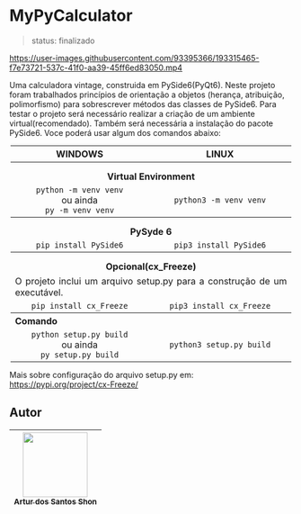 # MyPyCalculator

> status: finalizado


https://user-images.githubusercontent.com/93395366/193315465-f7e73721-537c-41f0-aa39-45ff6ed83050.mp4


Uma calculadora vintage, construida em PySide6(PyQt6). Neste projeto foram trabalhados princípios de orientação a 
objetos (herança, atribuição, polimorfismo) para sobrescrever métodos das classes de PySide6. Para testar o projeto será 
necessário realizar a criação de um ambiente virtual(recomendado). Também será necessária a instalação do pacote PySide6.
Voce poderá usar algum dos comandos abaixo:

<table style="width: 500px; text-align: center; table-layout: auto; margin: 0 auto;">
<thead>
<tr>
<th>WINDOWS</th>
<th>LINUX</th>
</tr>
</thead>
    <tbody>
        <tr>
            <th colspan=2 style="padding-top: 15px;">Virtual Environment</th>
        </tr>
        <tr>
            <td><code>python -m venv venv</code> <br>ou ainda <br><code>py -m venv venv</code></td>
            <td><code>python3 -m venv venv</code></td>
        </tr>
        <tr>
            <th colspan="2" style="padding-top: 15px;">PySyde 6</th>
        </tr>
        <tr>
            <td><code>pip install PySide6</code></td>
            <td><code>pip3 install PySide6</code></td>
        </tr>
        <tr>
            <th colspan="2" style="padding-top: 15px;">Opcional(cx_Freeze)</th>
        </tr>
        <tr>
            <td colspan="2" style="text-align: justify">O projeto inclui um arquivo setup.py para a construção de um executável.</td>
        </tr>
        <tr>
            <td><code>pip install cx_Freeze</code></td>
            <td><code>pip3 install cx_Freeze</code></td>
        </tr>
        <tr>
            <th colspan="2" style="text-align: justify">Comando</th>
        </tr>
        <tr>
            <td><code>python setup.py build</code> <br>ou ainda <br><code>py setup.py build</code></td>
            <td><code>python3 setup.py build</code></td>
        </tr>
    </tbody>
</table>

Mais sobre configuração do arquivo setup.py em:
https://pypi.org/project/cx-Freeze/


## Autor

| [<img src="https://avatars.githubusercontent.com/u/93395366?v=4" width=115><br><sub>Artur dos Santos Shon</sub>](https://github.com/SkyArtur) 
| :---: |
